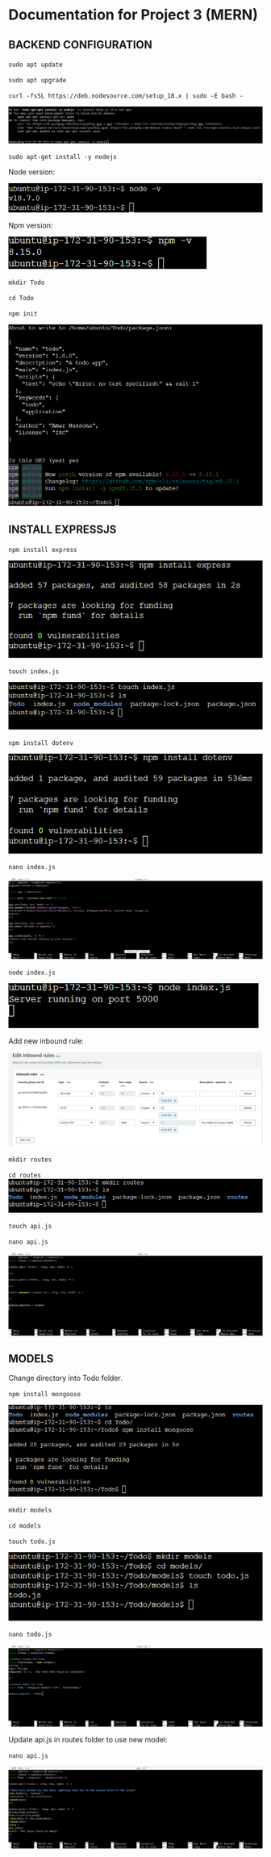 # Documentation for Project 3 (MERN)

## BACKEND CONFIGURATION

`sudo apt update`

`sudo apt upgrade`

`curl -fsSL https://deb.nodesource.com/setup_18.x | sudo -E bash -`

![Node location](./images/location-nodejs.png)

`sudo apt-get install -y nodejs`

Node version:

![Node version](./images/node-version.png)

Npm version:

![Npm version](./images/npm-version.png)

`mkdir Todo`

`cd Todo`

`npm init`

![Npm init](./images/npm-init.png)

## INSTALL EXPRESSJS

`npm install express`

![install express](./images/install-express.png)

`touch index.js`

![index](./images/create-index.png)

`npm install dotenv`

![install dotenv](./images/install-dotenv.png)

`nano index.js`

![config index](./images/config-index.png)

`node index.js`

![Node index](./images/port-5000.png)

Add new inbound rule:

![Add inbound rules](./images/adding-inbound-rule.png)

`mkdir routes`

`cd routes`
![routes dir](./images/routes-dir.png)

`touch api.js`

`nano api.js`

![config api](./images/config-api.png)

## MODELS

Change directory into Todo folder.

`npm install mongoose`

![install mongoose](./images/install-mongoose.png)

`mkdir models`

`cd models`

`touch todo.js`

![models dir](./images/models-dir.png)

`nano todo.js`

![configure todo.js](./images/config-todo-js.png)

Update api.js in routes folder to use new model:

`nano api.js`

![update api.js](./images/update-api.png)



